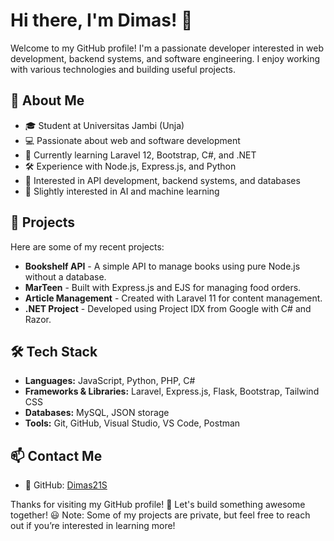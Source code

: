 # Hi there, I'm Dimas! 👋

Welcome to my GitHub profile! I'm a passionate developer interested in web development, backend systems, and software engineering. I enjoy working with various technologies and building useful projects.

## 🚀 About Me
- 🎓 Student at Universitas Jambi (Unja)
- 💻 Passionate about web and software development
- 🌱 Currently learning Laravel 12, Bootstrap, C#, and .NET
- 🛠️ Experience with Node.js, Express.js, and Python
- 🔗 Interested in API development, backend systems, and databases
- 🤖 Slightly interested in AI and machine learning

## 📌 Projects
Here are some of my recent projects:
- **Bookshelf API** - A simple API to manage books using pure Node.js without a database.
- **MarTeen** - Built with Express.js and EJS for managing food orders.
- **Article Management** - Created with Laravel 11 for content management.
- **.NET Project** - Developed using Project IDX from Google with C# and Razor.

## 🛠️ Tech Stack
- **Languages:** JavaScript, Python, PHP, C#
- **Frameworks & Libraries:** Laravel, Express.js, Flask, Bootstrap, Tailwind CSS
- **Databases:** MySQL, JSON storage
- **Tools:** Git, GitHub, Visual Studio, VS Code, Postman

## 📫 Contact Me
- 🔗 GitHub: [Dimas21S](https://github.com/Dimas21S)

Thanks for visiting my GitHub profile! 🚀 Let's build something awesome together! 😃
Note: Some of my projects are private, but feel free to reach out if you’re interested in learning more!

